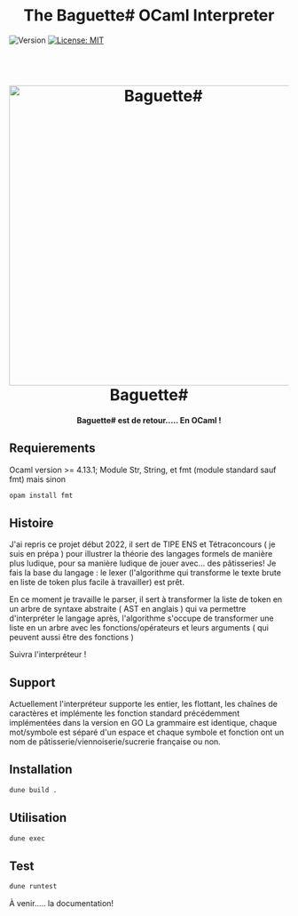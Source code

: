 <h1 align="center">The Baguette# OCaml Interpreter</h1>
<p>
  <img alt="Version" src="https://img.shields.io/badge/version-0.1-blue.svg?cacheSeconds=2592000" />
  <a href="#" target="_blank">
    <img alt="License: MIT" src="https://img.shields.io/badge/License-MIT-yellow.svg" />
  </a>
</p>

<h1 align="center">
    <br>
    <img src="https://i.imgur.com/iBSb0Fh.png" alt="Baguette#" width="540">
    <br>
    Baguette#
    <br>
</h1>
<h4 align="center">Baguette# est de retour..... En OCaml !</h4>

## Requierements 
Ocaml version >= 4.13.1; Module Str, String, et fmt (module standard sauf fmt)
mais sinon

```sh
opam install fmt
```


## Histoire 

J'ai repris ce projet début 2022, il sert de TIPE ENS et Tétraconcours ( je suis en prépa ) pour illustrer la théorie des langages formels de manière plus ludique, pour sa manière ludique de jouer avec... des pâtisseries! Je fais la base du langage : le lexer (l'algorithme qui transforme le texte brute en liste de token plus facile à travailler) est prêt.

En ce moment je travaille le parser, il sert à transformer la liste de token en un arbre de syntaxe abstraite ( AST en anglais ) qui va permettre d'interpréter le langage après, l'algorithme s'occupe de transformer une liste en un arbre avec les fonctions/opérateurs et leurs arguments ( qui peuvent aussi être des fonctions )

Suivra l'interpréteur !

## Support

Actuellement l'interpréteur supporte les entier, les flottant, les chaînes de caractères et implémente les fonction
standard précédemment implémentées dans la version en GO
La grammaire est identique, chaque mot/symbole est séparé d'un espace et chaque symbole et fonction ont un nom de pâtisserie/viennoiserie/sucrerie française ou non.

## Installation

```sh
dune build .
```

## Utilisation

```sh
dune exec 
```

## Test

```sh
dune runtest
```

À venir..... la documentation!